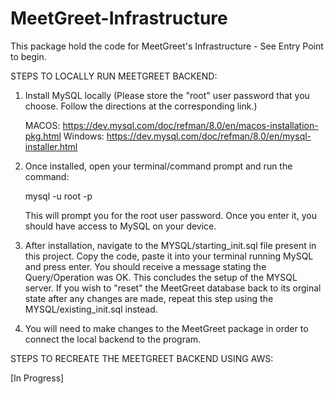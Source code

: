 # MeetGreet-Infrastructure

This package hold the code for MeetGreet's Infrastructure - See Entry Point to begin.

STEPS TO LOCALLY RUN MEETGREET BACKEND:

1) Install MySQL locally (Please store the "root" user password that you choose. Follow the directions at the corresponding link.)

    MACOS: https://dev.mysql.com/doc/refman/8.0/en/macos-installation-pkg.html
    Windows: https://dev.mysql.com/doc/refman/8.0/en/mysql-installer.html

2) Once installed, open your terminal/command prompt and run the command:

    mysql -u root -p

    This will prompt you for the root user password. Once you enter it, you should have access to MySQL on your device.

3) After installation, navigate to the MYSQL/starting_init.sql file present in this project. Copy the code, paste it into your terminal running MySQL and press enter. You should receive a message stating the Query/Operation was OK. This concludes the setup of the MYSQL server. If you wish to "reset" the MeetGreet database back to its orginal state after any changes are made, repeat this step using the MYSQL/existing_init.sql instead. 

4) You will need to make changes to the MeetGreet package in order to connect the local backend to the program.

STEPS TO RECREATE THE MEETGREET BACKEND USING AWS:

[In Progress]